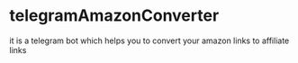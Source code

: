 # telegramAmazonConverter
it is a telegram bot which helps you to convert your amazon links to affiliate links 
